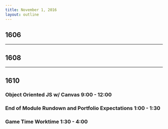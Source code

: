 ```yaml
---
title: November 1, 2016
layout: outline
---
```


## 1606

***

## 1608

***

## 1610

### Object Oriented JS w/ Canvas 9:00 - 12:00

### End of Module Rundown and Portfolio Expectations 1:00 - 1:30

### Game Time Worktime 1:30 - 4:00

